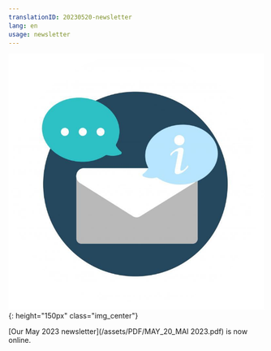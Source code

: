 ```yaml
---
translationID: 20230520-newsletter
lang: en
usage: newsletter
---
```

![Newsletter image](/assets/images/email-icon.png){: height="150px" class="img_center"}

[Our May 2023 newsletter](/assets/PDF/MAY_20_MAI 2023.pdf) is now online.
